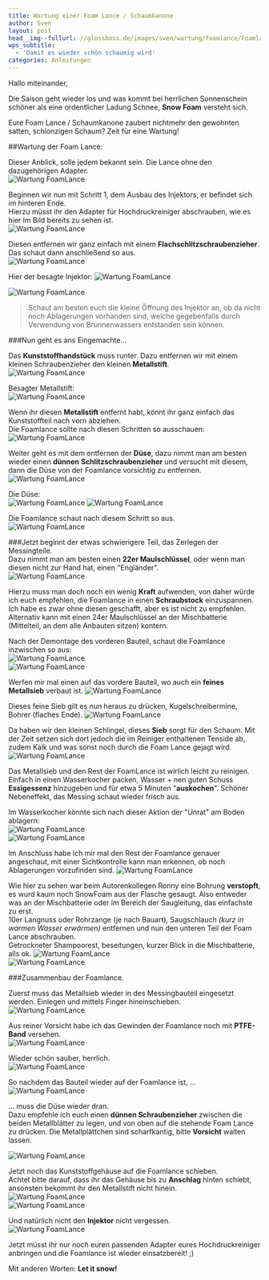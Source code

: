 ```yaml
---
title: Wartung einer Foam Lance / Schaumkanone
author: Sven
layout: post
head__img--fullurl: //glossboss.de/images/sven/wartung/foamlance/Foamlance01.JPG
wps_subtitle:
  - 'Damit es wieder schön schaumig wird'   
categories: Anleitungen
---
```


Hallo miteinander,

Die Saison geht wieder los und was kommt bei herrlichen Sonnenschein schöner als eine ordentlicher Ladung Schnee, **Snow Foam** versteht sich.

Eure Foam Lance / Schaumkanone zaubert nichtmehr den gewohnten satten, schlonzigen Schaum? Zeit für eine Wartung!   
   
   

##Wartung der Foam Lance:

Dieser Anblick, solle jedem bekannt sein. Die Lance ohne den dazugehörigen Adapter.   
![Wartung FoamLance](https://glossboss.de/images/sven/wartung/foamlance/Foamlance01.JPG)

Beginnen wir nun mit Schritt 1, dem Ausbau des Injektors, er befindet sich im hinteren Ende.   
Hierzu müsst ihr den Adapter für Hochdruckreiniger abschrauben, wie es hier im Bild bereits zu sehen ist.   
![Wartung FoamLance](https://glossboss.de/images/sven/wartung/foamlance/Foamlance01.JPG) 

Diesen entfernen wir ganz einfach mit einem **Flachschlitzschraubenzieher**. Das schaut dann anschließend so aus.   
![Wartung FoamLance](https://glossboss.de/images/sven/wartung/foamlance/Foamlance03.JPG)   

Hier der besagte Injektor:
![Wartung FoamLance](https://glossboss.de/images/sven/wartung/foamlance/Foamlance08.JPG)

![Wartung FoamLance](https://glossboss.de/images/sven/wartung/foamlance/Foamlance09.JPG)

> Schaut am besten euch die kleine Öffnung des Injektor an, ob da nicht noch Ablagerungen vorhanden sind, welche gegebenfalls durch Verwendung von Brunnenwassers entstanden sein können.   


###Nun geht es ans Eingemachte...

Das **Kunststoffhandstück** muss runter.
Dazu entfernen wir mit einem kleinen Schraubenzieher den kleinen **Metallstift**.   
![Wartung FoamLance](https://glossboss.de/images/sven/wartung/foamlance/Foamlance04.JPG)

Besagter Metallstift:   
![Wartung FoamLance](https://glossboss.de/images/sven/wartung/foamlance/Foamlance06.JPG)

Wenn ihr diesen **Metallstift** entfernt habt, könnt ihr ganz einfach das Kunststoffteil nach vorn abziehen.   
Die Foamlance sollte nach diesen Schritten so ausschauen:   
![Wartung FoamLance](https://glossboss.de/images/sven/wartung/foamlance/Foamlance07.JPG)

Weiter geht es mit dem entfernen der **Düse**, dazu nimmt man am besten wieder einen **dünnen** **Schlitzschraubenzieher** und versucht mit diesem, dann die Düse von der Foamlance vorsichtig zu entfernen.   
![Wartung FoamLance](https://glossboss.de/images/sven/wartung/foamlance/Foamlance10.JPG)

Die Düse:   
![Wartung FoamLance](https://glossboss.de/images/sven/wartung/foamlance/Foamlance11.JPG)
![Wartung FoamLance](https://glossboss.de/images/sven/wartung/foamlance/Foamlance12.JPG)
   

Die Foamlance schaut nach diesem Schritt so aus.   
![Wartung FoamLance](https://glossboss.de/images/sven/wartung/foamlance/Foamlance13.JPG)


###Jetzt beginnt der etwas schwierigere Teil, das Zerlegen der Messingteile.  
Dazu nimmt man am besten einen **22er Maulschlüssel**, oder wenn man diesen nicht zur Hand hat, einen "Engländer".   
![Wartung FoamLance](https://glossboss.de/images/sven/wartung/foamlance/Foamlance14.JPG)

Hierzu muss man doch noch ein wenig **Kraft** aufwenden, von daher würde ich euch empfehlen, die Foamlance in einen **Schraubstock** einzuspannen. Ich habe es zwar ohne diesen geschafft, aber es ist nicht zu empfehlen. Alternativ kann mit einen 24er Maulschlüssel an der Mischbatterie (Mittelteil, an dem alle Anbauten sitzen) kontern.   

Nach der Demontage des vorderen Bauteil, schaut die Foamlance inzwischen so aus:   
![Wartung FoamLance](https://glossboss.de/images/sven/wartung/foamlance/Foamlance15.JPG)   
![Wartung FoamLance](https://glossboss.de/images/sven/wartung/foamlance/Foamlance16.JPG)   


Werfen mir mal einen auf das vordere Bauteil, wo auch ein **feines Metallsieb** verbaut ist.
![Wartung FoamLance](https://glossboss.de/images/sven/wartung/foamlance/Foamlance18.JPG)

Dieses feine Sieb gilt es nun heraus zu drücken, Kugelschreibermine, Bohrer (flaches Ende).
![Wartung FoamLance](https://glossboss.de/images/sven/wartung/foamlance/Foamlance19.JPG)

Da haben wir den kleinen Schlingel, dieses **Sieb** sorgt für den Schaum. Mit der Zeit setzen sich dort jedoch die im Reiniger enthaltenen Tenside ab, zudem Kalk und was sonst noch durch die Foam Lance gejagt wird.   
![Wartung FoamLance](https://glossboss.de/images/sven/wartung/foamlance/Foamlance20.JPG)

Das Metallsieb und den Rest der FoamLance ist wirlich leicht zu reinigen.   
Einfach in einen Wasserkocher packen, Wasser + nen guten Schuss **Essigessenz** hinzugeben und für etwa 5 Minuten "**auskochen**". Schöner Nebeneffekt, das Messing schaut wieder frisch aus.      

Im Wasserkocher könnte sich nach dieser Aktion der "Unrat" am Boden ablagern:   
![Wartung FoamLance](https://glossboss.de/images/sven/wartung/foamlance/Foamlance31.JPG)   
![Wartung FoamLance](https://glossboss.de/images/sven/wartung/foamlance/Foamlance32.JPG)   

    
      
Im Anschluss habe ich mir mal den Rest der Foamlance genauer angeschaut, mit einer Sichtkontrolle kann man erkennen, ob noch Ablagerungen vorzufinden sind.
![Wartung FoamLance](https://glossboss.de/images/sven/wartung/foamlance/Foamlance17.JPG)   

Wie hier zu sehen war beim Autorenkollegen Ronny eine Bohrung **verstopft**, es wurd kaum noch SnowFoam aus der Flasche gesaugt.  Also entweder was an der Mischbatterie oder im Bereich der Saugleitung, das einfachste zu erst.   
10er Langnuss oder Rohrzange (je nach Bauart), Saugschlauch *(kurz in warmen Wasser erwärmen)* entfernen und nun den unteren Teil der Foam Lance abschrauben.   
Getrockneter Shampoorest, beseitungen, kurzer Blick in die Mischbatterie, alls ok.
![Wartung FoamLance](https://glossboss.de/images/sven/wartung/foamlance/Foamlance29.JPG)   
![Wartung FoamLance](https://glossboss.de/images/sven/wartung/foamlance/Foamlance30.JPG)   
 

###Zusammenbau der Foamlance.

Zuerst muss das Metallsieb wieder in des Messingbauteil eingesetzt werden. Einlegen und mittels Finger hineinschieben.   
![Wartung FoamLance](https://glossboss.de/images/sven/wartung/foamlance/Foamlance21.JPG)

Aus reiner Vorsicht habe ich das Gewinden der Foamlance noch mit **PTFE-Band** versehen.   
![Wartung FoamLance](https://glossboss.de/images/sven/wartung/foamlance/Foamlance22.JPG)

Wieder schön sauber, herrlich.   
![Wartung FoamLance](https://glossboss.de/images/sven/wartung/foamlance/Foamlance23.JPG)

So nachdem das Bauteil wieder auf der Foamlance ist, ...  
![Wartung FoamLance](https://glossboss.de/images/sven/wartung/foamlance/Foamlance24.JPG)

... muss die Düse wieder dran.   
Dazu empfehle ich euch einen **dünnen Schraubenzieher** zwischen die beiden Metallblätter zu legen, und von oben auf die stehende Foam Lance zu drücken. Die Metallplättchen sind scharfkantig, bitte **Vorsicht** walten lassen.

![Wartung FoamLance](https://glossboss.de/images/sven/wartung/foamlance/Foamlance25.JPG)   

Jetzt noch das Kunststoffgehäuse auf die Foamlance schieben.   
Achtet bitte darauf, dass ihr das Gehäuse bis zu **Anschlag** hinten schiebt, ansonsten bekommt ihr den Metallstift nicht hinein.   
![Wartung FoamLance](https://glossboss.de/images/sven/wartung/foamlance/Foamlance27.JPG)   
![Wartung FoamLance](https://glossboss.de/images/sven/wartung/foamlance/Foamlance26.JPG)   


Und natürlich nicht den **Injektor** nicht vergessen.   
![Wartung FoamLance](https://glossboss.de/images/sven/wartung/foamlance/Foamlance28.JPG)



Jetzt müsst ihr nur noch euren passenden Adapter eures Hochdruckreiniger anbringen und die Foamlance ist wieder einsatzbereit! ;)

Mit anderen Worten: **Let it snow!**